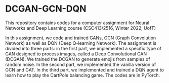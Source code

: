 # DCGAN-GCN-DQN

This repository contains codes for a computer assignment for Neural Networks and Deep Learning course (CSC413/2516, Winter 2022, UofT)

In this assignment, we code and trained GANs, GCN (Graph Convolution Network) as well as DQN (Deep Q-learning Network).
The assignment is divided into three parts: in the first part, we implemented a specific
type of GAN designed to process images, called a Deep Convolutional GAN (DCGAN). We trained
the DCGAN to generate emojis from samples of random noise. In the second part, we implemented the vanilla version of GCN and GAT. 
In the third part, we implemented and trained a DQN agent to learn how to play the CartPole balancing game.
The codes are in PyTorch.
